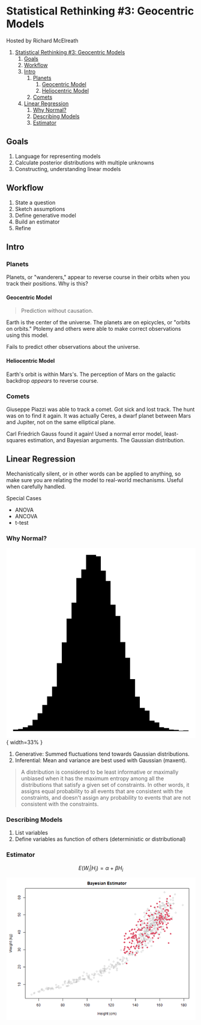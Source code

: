 # Statistical Rethinking #3: Geocentric Models

Hosted by Richard McElreath

1. [Statistical Rethinking #3: Geocentric Models](#statistical-rethinking-3-geocentric-models)
   1. [Goals](#goals)
   1. [Workflow](#workflow)
   1. [Intro](#intro)
      1. [Planets](#planets)
         1. [Geocentric Model](#geocentric-model)
         1. [Heliocentric Model](#heliocentric-model)
      1. [Comets](#comets)
   1. [Linear Regression](#linear-regression)
      1. [Why Normal?](#why-normal)
      1. [Describing Models](#describing-models)
      1. [Estimator](#estimator)

## Goals

1. Language for representing models
1. Calculate posterior distributions with multiple unknowns
1. Constructing, understanding linear models

## Workflow

1. State a question
1. Sketch assumptions
1. Define generative model
1. Build an estimator
1. Refine

## Intro

### Planets

Planets, or "wanderers," appear to reverse course in their orbits when you
track their positions. Why is this?

#### Geocentric Model

> Prediction without causation.

Earth is the center of the universe. The planets are on epicycles, or "orbits
on orbits." Ptolemy and others were able to make correct observations using
this model.

Fails to predict other observations about the universe.

#### Heliocentric Model

Earth's orbit is within Mars's. The perception of Mars on the galactic backdrop
_appears_ to reverse course.

### Comets

Giuseppe Piazzi was able to track a comet. Got sick and lost track. The hunt
was on to find it again. It was actually Ceres, a dwarf planet between Mars and
Jupiter, not on the same elliptical plane.

Carl Friedrich Gauss found it again! Used a normal error model, least-squares
estimation, and Bayesian arguments. The Gaussian distribution.

## Linear Regression

Mechanistically silent, or in other words can be applied to anything, so make
sure you are relating the model to real-world mechanisms. Useful when carefully
handled.

Special Cases

- ANOVA
- ANCOVA
- t-test

### Why Normal?

![Gaussian Distribution](../data/03_gauss.png){ width=33% }

1. Generative: Summed fluctuations tend towards Gaussian distributions.
1. Inferential: Mean and variance are best used with Gaussian (maxent).

> A distribution is considered to be least informative or maximally unbiased
> when it has the maximum entropy among all the distributions that satisfy a
> given set of constraints. In other words, it assigns equal probability to all
> events that are consistent with the constraints, and doesn't assign any
> probability to events that are not consistent with the constraints.

### Describing Models

1. List variables
1. Define variables as function of others (deterministic or distributional)

### Estimator

$$E(W_i|H_i) = \alpha + \beta H_i$$

![Bayesian Estimator](../data/03_estimator.png)
